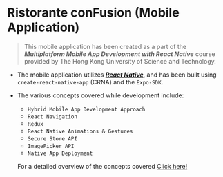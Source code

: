 # Ristorante conFusion (Mobile Application)

> This mobile application has been created as a part of the ***Multiplatform Mobile App Development with React Native*** course provided by The Hong Kong University of Science and Technology.

* The mobile application utilizes [***React Native***](https://reactnative.dev/), and has been built using <code>create-react-native-app</code> (CRNA) and the <code>Expo-SDK</code>.
* The various concepts covered while development include:
  - <code>Hybrid Mobile App Development Approach</code>
  - <code>React Navigation</code>
  - <code>Redux</code>
  - <code>React Native Animations &amp; Gestures</code>
  - <code>Secure Store API</code>
  - <code>ImagePicker API</code>
  - <code>Native App Deployment</code>
  
  For a detailed overview of the concepts covered [Click here!](https://github.com/users/mcs-codes/projects/3)
